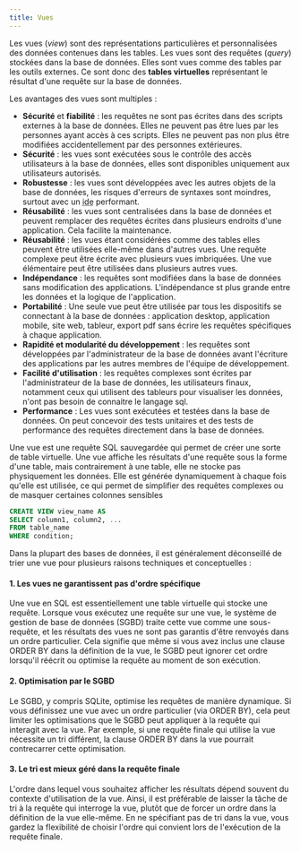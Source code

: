 ```yaml
---
title: Vues
---
```


Les vues (*view*) sont des représentations particulières et personnalisées des données contenues dans les tables. Les vues sont des requêtes (*query*) stockées dans la base de données. Elles sont vues comme des tables par les outils externes. Ce sont donc des **tables virtuelles** représentant le résultat d'une requête sur la base de données.

Les avantages des vues sont multiples :

- **Sécurité** et **fiabilité** : les requêtes ne sont pas écrites dans des scripts externes à la base de données. Elles ne peuvent pas être lues par les personnes ayant accès à ces scripts. Elles ne peuvent pas non plus être modifiées accidentellement par des personnes extérieures.
- **Sécurité** : les vues sont exécutées sous le contrôle des accès utilisateurs à la base de données, elles sont disponibles uniquement aux utilisateurs autorisés.
- **Robustesse** : les vues sont développées avec les autres objets de la base de données, les risques d'erreurs de syntaxes sont moindres, surtout avec un <abbr title="Integrated Development Environment">ide</abbr> performant.
- **Réusabilité** : les vues sont centralisées dans la base de données et peuvent remplacer des requêtes écrites dans plusieurs endroits d'une application. Cela facilite la maintenance.
- **Réusabilité** : les vues étant considérées comme des tables elles peuvent être utilisées elle-même dans d'autres vues. Une requête complexe peut être écrite avec plusieurs vues imbriquées. Une vue élémentaire peut être utilisées dans plusieurs autres vues.
- **Indépendance** : les requêtes sont modifiées dans la base de données sans modification des applications. L'indépendance st plus grande entre les données et la logique de l'application.
- **Portabilité** : Une seule vue peut être utilisée par tous les dispositifs se connectant à la base de données : application desktop, application mobile, site web, tableur, export pdf sans écrire les requêtes spécifiques à chaque application.
- **Rapidité et modularité du développement** : les requêtes sont développées par l'administrateur de la base de données avant l'écriture des applications par les autres membres de l'équipe de développement.
- **Facilité d'utilisation** : les requêtes complexes sont écrites par l'administrateur de la base de données, les utilisateurs finaux, notamment ceux qui utilisent des tableurs pour visualiser les données, n'ont pas besoin de connaitre le langage sql.
- **Performance** : Les vues sont exécutées et testées dans la base de données. On peut concevoir des tests unitaires et des tests de performance des requêtes directement dans la base de données.

Une vue est une requête SQL sauvegardée qui permet de créer une sorte de table virtuelle. Une vue affiche les résultats d'une requête sous la forme d'une table, mais contrairement à une table, elle ne stocke pas physiquement les données. Elle est générée dynamiquement à chaque fois qu'elle est utilisée, ce qui permet de simplifier des requêtes complexes ou de masquer certaines colonnes sensibles

```sql
CREATE VIEW view_name AS
SELECT column1, column2, ...
FROM table_name
WHERE condition;
```

Dans la plupart des bases de données, il est généralement déconseillé de trier une vue pour plusieurs raisons techniques et conceptuelles :

#### 1. Les vues ne garantissent pas d'ordre spécifique

Une vue en SQL est essentiellement une table virtuelle qui stocke une requête. Lorsque vous exécutez une requête sur une vue, le système de gestion de base de données (SGBD) traite cette vue comme une sous-requête, et les résultats des vues ne sont pas garantis d'être renvoyés dans un ordre particulier. Cela signifie que même si vous avez inclus une clause ORDER BY dans la définition de la vue, le SGBD peut ignorer cet ordre lorsqu'il réécrit ou optimise la requête au moment de son exécution.

#### 2. Optimisation par le SGBD

Le SGBD, y compris SQLite, optimise les requêtes de manière dynamique. Si vous définissez une vue avec un ordre particulier (via ORDER BY), cela peut limiter les optimisations que le SGBD peut appliquer à la requête qui interagit avec la vue. Par exemple, si une requête finale qui utilise la vue nécessite un tri différent, la clause ORDER BY dans la vue pourrait contrecarrer cette optimisation.

#### 3. Le tri est mieux géré dans la requête finale

L'ordre dans lequel vous souhaitez afficher les résultats dépend souvent du contexte d'utilisation de la vue. Ainsi, il est préférable de laisser la tâche de tri à la requête qui interroge la vue, plutôt que de forcer un ordre dans la définition de la vue elle-même. En ne spécifiant pas de tri dans la vue, vous gardez la flexibilité de choisir l'ordre qui convient lors de l'exécution de la requête finale.
